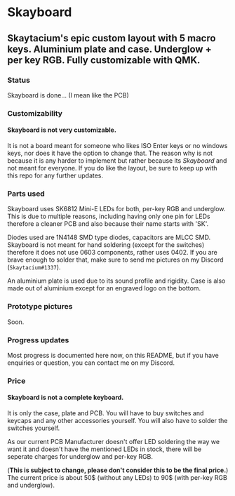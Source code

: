 # Skayboard

## Skaytacium's epic custom layout with 5 macro keys. Aluminium plate and case. Underglow + per key RGB. Fully customizable with QMK.

### Status

Skayboard is done... (I mean like the PCB)

### Customizability

#### Skayboard is not very customizable.

It is not a board meant for someone who likes ISO Enter keys or no windows keys, nor does it have the option to change that. The reason why is not because it is any harder to implement but rather because its *Skayboard* and not meant for everyone. If you do like the layout, be sure to keep up with this repo for any further updates.

### Parts used

Skayboard uses SK6812 Mini-E LEDs for both, per-key RGB and underglow. This is due to multiple reasons, including having only one pin for LEDs therefore a cleaner PCB and also because their name starts with 'SK'.

Diodes used are 1N4148 SMD type diodes, capacitors are MLCC SMD. Skayboard is not meant for hand soldering (except for the switches) therefore it does not use 0603 components, rather uses 0402. If you are brave enough to solder that, make sure to send me pictures on my Discord (`Skaytacium#1337`).

An aluminium plate is used due to its sound profile and rigidity. Case is also made out of aluminium except for an engraved logo on the bottom.

### Prototype pictures

Soon.

### Progress updates

Most progress is documented here now, on this README, but if you have enquiries or question, you can contact me on my Discord.

### Price

#### Skayboard is not a complete keyboard.

It is only the case, plate and PCB. You will have to buy switches and keycaps and any other accessories yourself. You will also have to solder the switches yourself.

As our current PCB Manufacturer doesn't offer LED soldering the way we want it and doesn't have the mentioned LEDs in stock, there will be seperate charges for underglow and per-key RGB.

(**This is subject to change, please don't consider this to be the final price.**) The current price is about 50$ (without any LEDs) to 90$ (with per-key RGB and underglow).

